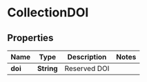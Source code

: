 
# CollectionDOI

## Properties
Name | Type | Description | Notes
------------ | ------------- | ------------- | -------------
**doi** | **String** | Reserved DOI | 



